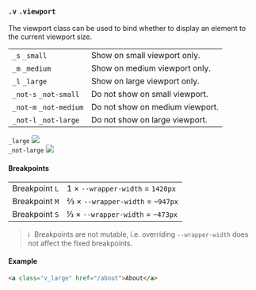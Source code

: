 ### `.v` `.viewport`

The viewport class can be used to bind whether to display an element to the current viewport size.

<div class="synopsis">
    <table class="synopsis-syntax">
        <tr>
            <td><code>_s</code> <code>_small</code></td>
            <td>
                Show on small viewport only.
            </td>
        </tr>
        <tr>
            <td><code>_m</code> <code>_medium</code></td>
            <td>
                Show on medium viewport only.
            </td>
        </tr>
        <tr>
            <td><code>_l</code> <code>_large</code></td>
            <td>
                Show on large viewport only.
            </td>
        </tr>
        <tr>
            <td><code>_not-s</code> <code>_not-small</code></td>
            <td>
                Do not show on small viewport.
            </td>
        </tr>
        <tr>
            <td><code>_not-m</code> <code>_not-medium</code></td>
            <td>
                Do not show on medium viewport.
            </td>
        </tr>
        <tr>
            <td><code>_not-l</code> <code>_not-large</code></td>
            <td>
                Do not show on large viewport.
            </td>
        </tr>
    </table>
    <div class="synopsis-figures flex_5--l m__flex_3 s__flex_2">
        <div>
            <code>_large</code>
            <img src="./img/v-viewport_large.svg">
        </div>
        <div>
            <code>_not-large</code>
            <img src="./img/v-viewport_not-large.svg">
        </div>
    </div>
</div>

<h4 id="breakpoints">Breakpoints</h4>

<table>
    <tr>
        <td>Breakpoint <code>L</code></td>
        <td class="text_r">1 × <code>--wrapper-width</code> = <code>1420px</code></td>
    </tr>
    <tr>
        <td>Breakpoint <code>M</code></td>
        <td class="text_r">⅔ × <code>--wrapper-width</code> = <code>~947px</code></td>
    </tr>
    <tr>
        <td>Breakpoint <code>S</code></td>
        <td class="text_r">⅓ × <code>--wrapper-width</code> = <code>~473px</code></td>
    </tr>
</table>

> ℹ️ &hairsp; Breakpoints are not mutable, i.e. overriding `--wrapper-width` does not affect the fixed breakpoints.

#### Example

``` html
<a class="v_large" href="/about">About</a>
```
